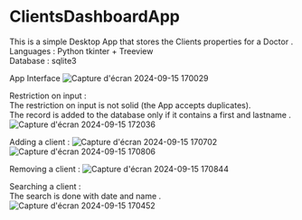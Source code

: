 # ClientsDashboardApp
This is a simple Desktop App that stores the Clients properties for a Doctor .<br/>
Languages : Python tkinter + Treeview <br/>
Database : sqlite3 <br/>

App Interface
![Capture d'écran 2024-09-15 170029](https://github.com/user-attachments/assets/e82c3bdd-a221-4560-9b59-074532b77195)

Restriction on input :<br/>
The restriction on input is not solid (the App accepts duplicates).<br/>
The record is added to the database only if it contains a first and lastname .
![Capture d'écran 2024-09-15 172036](https://github.com/user-attachments/assets/6eb17cab-1fdc-4413-8a57-3e9bde3b6a9b)

Adding a client :
![Capture d'écran 2024-09-15 170702](https://github.com/user-attachments/assets/1b26e07c-2087-43bd-8171-f316083999a7)
![Capture d'écran 2024-09-15 170806](https://github.com/user-attachments/assets/7ec02a8d-f40e-47eb-b268-f64a0936569b)

Removing a client :
![Capture d'écran 2024-09-15 170844](https://github.com/user-attachments/assets/f5506c2f-7391-43b9-9941-e2183d88ad9b)

Searching a client :<br/>
The search is done with date and name .
![Capture d'écran 2024-09-15 170452](https://github.com/user-attachments/assets/c4722749-6091-466c-a4c6-d406812dc755)
